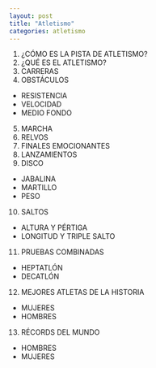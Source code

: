 ```yaml
---
layout: post
title: "Atletismo"
categories: atletismo
---
```


1. ¿CÓMO ES LA PISTA DE ATLETISMO?
2. ¿QUÉ ES EL ATLETISMO?
3. CARRERAS
4. OBSTÁCULOS
  - RESISTENCIA
  - VELOCIDAD
  - MEDIO FONDO
5. MARCHA
6. RELVOS
7. FINALES EMOCIONANTES
8. LANZAMIENTOS
9. DISCO
  - JABALINA
  - MARTILLO
  - PESO
10. SALTOS
  - ALTURA Y PÉRTIGA
  - LONGITUD Y TRIPLE SALTO
11. PRUEBAS COMBINADAS
  - HEPTATLÓN
  - DECATLÓN
12. MEJORES ATLETAS DE LA HISTORIA
  - MUJERES
  - HOMBRES
13. RÉCORDS DEL MUNDO
  - HOMBRES
  - MUJERES
